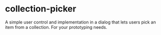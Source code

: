 collection-picker
=================

A simple user control and implementation in a dialog that lets users pick an item from a collection. For your prototyping needs.
